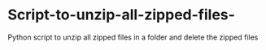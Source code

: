 # Script-to-unzip-all-zipped-files-
Python script to unzip all zipped files in a folder and delete the zipped files
